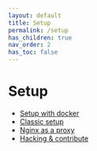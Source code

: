 ```yaml
---
layout: default
title: Setup
permalink: /setup
has_children: true
nav_order: 2
has_toc: false
---
```


# Setup


- [Setup with docker](docker)
- [Classic setup](classic)
- [Nginx as a proxy](nginx)
- [Hacking & contribute](../dev)